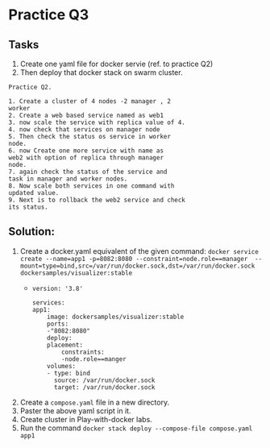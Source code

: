 # Practice Q3 

## Tasks 
1. Create one yaml file for docker servie (ref. to practice Q2)
2. Then deploy that docker stack on swarm cluster.

```
Practice Q2.

1. Create a cluster of 4 nodes -2 manager , 2
worker
2. Create a web based service named as web1
3. now scale the service with replica value of 4.
4. now check that services on manager node
5. Then check the status os service in worker
node.
6. now Create one more service with name as
web2 with option of replica through manager
node.
7. again check the status of the service and
task in manager and worker nodes.
8. Now scale both services in one command with
updated value.
9. Next is to rollback the web2 service and check
its status.
```

## Solution:

1. Create a docker.yaml equivalent of the given command: `docker service create --name=app1 -p=8082:8080 --constraint=node.role==manager  --mount=type=bind,src=/var/run/docker.sock,dst=/var/run/docker.sock dockersamples/visualizer:stable`
    -   ``` 
        version: '3.8'

        services:
        app1:
            image: dockersamples/visualizer:stable
            ports:
            -"8082:8080"
            deploy:
            placement:
                constraints:
                -node.role==manger
            volumes:
            - type: bind
              source: /var/run/docker.sock
              target: /var/run/docker.sock
        ```
2. Create a `compose.yaml` file in a new directory.
3. Paster the above yaml script in it.
4. Create cluster in Play-with-docker labs.
5. Run the command `docker stack deploy --compose-file compose.yaml app1`